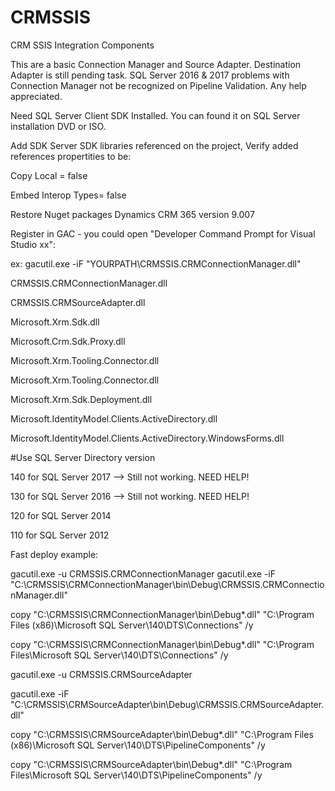 # CRMSSIS
CRM SSIS Integration Components

This are a basic Connection Manager and Source Adapter. 
Destination Adapter is still pending task. SQL Server 2016 & 2017 problems with Connection Manager not be recognized on Pipeline Validation. Any help appreciated.



Need SQL Server Client SDK Installed. You can found it on SQL Server installation DVD or ISO.

Add SDK Server SDK libraries referenced on the project, Verify added references propertities to be: 

Copy Local = false 

Embed Interop Types= false


Restore Nuget packages Dynamics CRM 365 version 9.007

Register in GAC - you could open "Developer Command Prompt for Visual Studio xx":

ex:
gacutil.exe -iF "YOURPATH\CRMSSIS.CRMConnectionManager.dll"

CRMSSIS.CRMConnectionManager.dll

CRMSSIS.CRMSourceAdapter.dll

Microsoft.Xrm.Sdk.dll

Microsoft.Crm.Sdk.Proxy.dll

Microsoft.Xrm.Tooling.Connector.dll

Microsoft.Xrm.Tooling.Connector.dll

Microsoft.Xrm.Sdk.Deployment.dll

Microsoft.IdentityModel.Clients.ActiveDirectory.dll

Microsoft.IdentityModel.Clients.ActiveDirectory.WindowsForms.dll


#Use SQL Server Directory version

140 for SQL Server 2017 --> Still not working. NEED HELP!

130 for SQL Server 2016 --> Still not working. NEED HELP!

120 for SQL Server 2014

110 for SQL Server 2012



Fast deploy example:

gacutil.exe -u CRMSSIS.CRMConnectionManager
gacutil.exe -iF "C:\CRMSSIS\CRMConnectionManager\bin\Debug\CRMSSIS.CRMConnectionManager.dll"

copy "C:\CRMSSIS\CRMConnectionManager\bin\Debug\*.dll" "C:\Program Files (x86)\Microsoft SQL Server\140\DTS\Connections" /y

copy "C:\CRMSSIS\CRMConnectionManager\bin\Debug\*.dll" "C:\Program Files\Microsoft SQL Server\140\DTS\Connections" /y


gacutil.exe -u CRMSSIS.CRMSourceAdapter

gacutil.exe -iF "C:\CRMSSIS\CRMSourceAdapter\bin\Debug\CRMSSIS.CRMSourceAdapter.dll"

copy "C:\CRMSSIS\CRMSourceAdapter\bin\Debug\*.dll" "C:\Program Files (x86)\Microsoft SQL Server\140\DTS\PipelineComponents" /y

copy "C:\CRMSSIS\CRMSourceAdapter\bin\Debug\*.dll" "C:\Program Files\Microsoft SQL Server\140\DTS\PipelineComponents" /y
